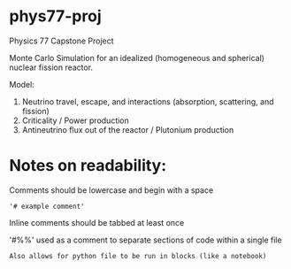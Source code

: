 # phys77-proj
Physics 77 Capstone Project

Monte Carlo Simulation for an idealized (homogeneous and spherical) nuclear fission reactor.

Model:

1. Neutrino travel, escape, and interactions (absorption, scattering, and fission)
2. Criticality / Power production
3. Antineutrino flux out of the reactor / Plutonium production

# Notes on readability:

Comments should be lowercase and begin with a space

    '# example comment'

Inline comments should be tabbed at least once

'#%%' used as a comment to separate sections of code within a single file

    Also allows for python file to be run in blocks (like a notebook)
